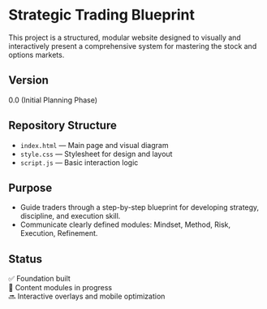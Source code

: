 # Strategic Trading Blueprint

This project is a structured, modular website designed to visually and interactively present a comprehensive system for mastering the stock and options markets.

## Version
0.0 (Initial Planning Phase)

## Repository Structure

- `index.html` — Main page and visual diagram
- `style.css` — Stylesheet for design and layout
- `script.js` — Basic interaction logic

## Purpose

- Guide traders through a step-by-step blueprint for developing strategy, discipline, and execution skill.
- Communicate clearly defined modules: Mindset, Method, Risk, Execution, Refinement.

## Status

✅ Foundation built  
🚧 Content modules in progress  
🔜 Interactive overlays and mobile optimization
